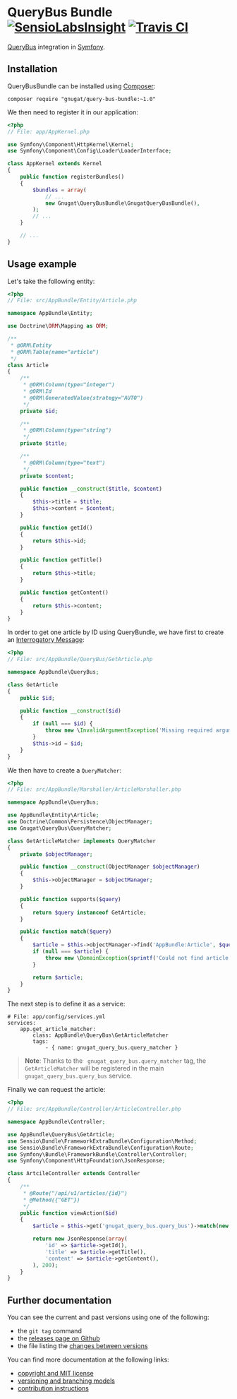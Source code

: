 # QueryBus Bundle [![SensioLabsInsight](https://insight.sensiolabs.com/projects/3ed6f368-d2de-4eb8-a115-d872adda8c7e/mini.png)](https://insight.sensiolabs.com/projects/3ed6f368-d2de-4eb8-a115-d872adda8c7e) [![Travis CI](https://travis-ci.org/gnugat/query-bus-bundle.png)](https://travis-ci.org/gnugat/query-bus-bundle)

[QueryBus](http://gnugat.github.io/query-bus) integration in [Symfony](http://symfony.com).

## Installation

QueryBusBundle can be installed using [Composer](http://getcomposer.org/):

    composer require "gnugat/query-bus-bundle:~1.0"

We then need to register it in our application:

```php
<?php
// File: app/AppKernel.php

use Symfony\Component\HttpKernel\Kernel;
use Symfony\Component\Config\Loader\LoaderInterface;

class AppKernel extends Kernel
{
    public function registerBundles()
    {
        $bundles = array(
            // ...
            new Gnugat\QueryBusBundle\GnugatQueryBusBundle(),
        );
        // ...
    }

    // ...
}
```

## Usage example

Let's take the following entity:

```php
<?php
// File: src/AppBundle/Entity/Article.php

namespace AppBundle\Entity;

use Doctrine\ORM\Mapping as ORM;

/**
 * @ORM\Entity
 * @ORM\Table(name="article")
 */
class Article
{
    /**
     * @ORM\Column(type="integer")
     * @ORM\Id
     * @ORM\GeneratedValue(strategy="AUTO")
     */
    private $id;

    /**
     * @ORM\Column(type="string")
     */
    private $title;

    /**
     * @ORM\Column(type="text")
     */
    private $content;

    public function __construct($title, $content)
    {
        $this->title = $title;
        $this->content = $content;
    }

    public function getId()
    {
        return $this->id;
    }

    public function getTitle()
    {
        return $this->title;
    }

    public function getContent()
    {
        return $this->content;
    }
}
```

In order to get one article by ID using QueryBundle, we have first to create an
[Interrogatory Message](http://verraes.net/2015/01/messaging-flavours/):

```php
<?php
// File: src/AppBundle/QueryBus/GetArticle.php

namespace AppBundle\QueryBus;

class GetArticle
{
    public $id;

    public function __construct($id)
    {
        if (null === $id) {
            throw new \InvalidArgumentException('Missing required argument: ID');
        }
        $this->id = $id;
    }
}
```

We then have to create a `QueryMatcher`:

```php
<?php
// File: src/AppBundle/Marshaller/ArticleMarshaller.php

namespace AppBundle\QueryBus;

use AppBundle\Entity\Article;
use Doctrine\Common\Persistence\ObjectManager;
use Gnugat\QueryBus\QueryMatcher;

class GetArticleMatcher implements QueryMatcher
{
    private $objectManager;

    public function __construct(ObjectManager $objectManager)
    {
        $this->objectManager = $objectManager;
    }

    public function supports($query)
    {
        return $query instanceof GetArticle;
    }

    public function match($query)
    {
        $article = $this->objectManager->find('AppBundle:Article', $query->id);
        if (null === $article) {
            throw new \DomainException(sprintf('Could not find article for ID "%s"', $query->id));
        }

        return $article;
    }
}
```

The next step is to define it as a service:

```
# File: app/config/services.yml
services:
    app.get_article_matcher:
        class: AppBundle\QueryBus\GetArticleMatcher
        tags:
            - { name: gnugat_query_bus.query_matcher }
```

> **Note**: Thanks to the ` gnugat_query_bus.query_matcher` tag, the `GetArticleMatcher`
> will be registered in the main `gnugat_query_bus.query_bus` service.

Finally we can request the article:

```php
<?php
// File: src/AppBundle/Controller/ArticleController.php

namespace AppBundle\Controller;

use AppBundle\QueryBus\GetArticle;
use Sensio\Bundle\FrameworkExtraBundle\Configuration\Method;
use Sensio\Bundle\FrameworkExtraBundle\Configuration\Route;
use Symfony\Bundle\FrameworkBundle\Controller\Controller;
use Symfony\Component\HttpFoundation\JsonResponse;

class ArtcileController extends Controller
{
    /**
     * @Route("/api/v1/articles/{id}")
     * @Method({"GET"})
     */
    public function viewAction($id)
    {
        $article = $this->get('gnugat_query_bus.query_bus')->match(new GetArticle($id));

        return new JsonResponse(array(
            'id' => $article->getId(),
            'title' => $article->getTitle(),
            'content' => $article->getContent(),
        ), 200);
    }
}
```

## Further documentation

You can see the current and past versions using one of the following:

* the `git tag` command
* the [releases page on Github](https://github.com/gnugat/query-bus-bundle/releases)
* the file listing the [changes between versions](CHANGELOG.md)

You can find more documentation at the following links:

* [copyright and MIT license](LICENSE)
* [versioning and branching models](VERSIONING.md)
* [contribution instructions](CONTRIBUTING.md)
